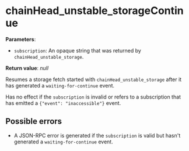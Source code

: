 # chainHead_unstable_storageContinue

**Parameters**:

- `subscription`: An opaque string that was returned by `chainHead_unstable_storage`.

**Return value**: *null*

Resumes a storage fetch started with `chainHead_unstable_storage` after it has generated a `waiting-for-continue` event.

Has no effect if the `subscription` is invalid or refers to a subscription that has emitted a `{"event": "inaccessible"}` event.

## Possible errors

- A JSON-RPC error is generated if the `subscription` is valid but hasn't generated a `waiting-for-continue` event.
